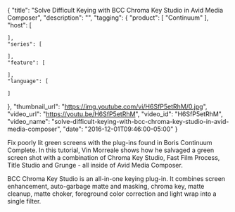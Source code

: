 {
  "title": "Solve Difficult Keying with BCC Chroma Key Studio in Avid Media Composer",
  "description": "",
  "tagging": {
    "product": [
      "Continuum"
    ],
    "host": [

    ],
    "series": [

    ],
    "feature": [

    ],
    "language": [

    ]
  },
  "thumbnail_url": "https://img.youtube.com/vi/H6SfP5etRhM/0.jpg",
  "video_url": "https://youtu.be/H6SfP5etRhM",
  "video_id": "H6SfP5etRhM",
  "video_name": "solve-difficult-keying-with-bcc-chroma-key-studio-in-avid-media-composer",
  "date": "2016-12-01T09:46:00-05:00"
}

Fix poorly lit green screens with the plug-ins found in Boris Continuum
Complete. In this tutorial, Vin Morreale shows how he salvaged a green screen
shot with a combination of Chroma Key Studio, Fast Film Process, Title Studio
and Grunge - all inside of Avid Media Composer.

BCC Chroma Key Studio is an all-in-one keying plug-in. It combines screen
enhancement, auto-garbage matte and masking, chroma key, matte cleanup, matte
choker, foreground color correction and light wrap into a single filter.
